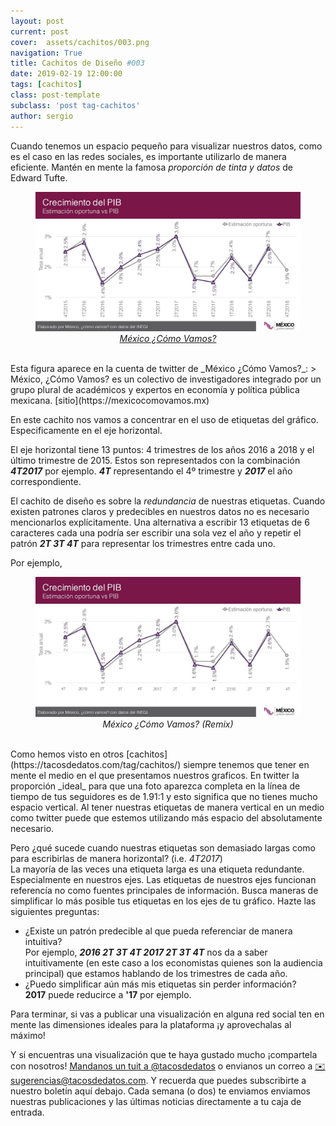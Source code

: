 ```yaml
---
layout: post
current: post
cover:  assets/cachitos/003.png
navigation: True
title: Cachitos de Diseño #003
date: 2019-02-19 12:00:00
tags: [cachitos]
class: post-template
subclass: 'post tag-cachitos'
author: sergio
---
```


Cuando tenemos un espacio pequeño para visualizar nuestros datos, como es el caso en las redes sociales, es importante utilizarlo de manera eficiente. Mantén en mente la famosa _proporción de tinta y datos_ de Edward Tufte. 

<figure>
    <img src='../assets/cachitos/003_ejemplo_1.jpg' alt='Mexico Como Vamos, 2019' />
    <figcaption style="text-align:center"><a href="https://twitter.com/MexicoComoVamos/status/1093211471738257408" target="_blank" rel="noopener"><i>México ¿Cómo Vamos?</i></a></figcaption>
</figure>
<br>
Esta figura aparece en la cuenta de twitter de _México ¿Cómo Vamos?_: 
> México, ¿Cómo Vamos? es un colectivo de investigadores integrado por un grupo plural de académicos y expertos en economía y política pública mexicana. [sitio](https://mexicocomovamos.mx)

En este cachito nos vamos a concentrar en el uso de etiquetas del gráfico. Especificamente en el eje horizontal.

El eje horizontal tiene 13 puntos: 4 trimestres de los años 2016 a 2018 y el último trimestre de 2015. Estos son representados con la combinación ***4T2017*** por ejemplo. ***4T*** representando el 4º trimestre y ***2017*** el año correspondiente. 

El cachito de diseño es sobre la *redundancia* de nuestras etiquetas. Cuando existen patrones claros y predecibles en nuestros datos no es necesario mencionarlos explícitamente. Una alternativa a escribir 13 etiquetas de 6 caracteres cada una podría ser escribir una sola vez el año y repetir el patrón ***2T 3T 4T*** para representar los trimestres entre cada uno.

Por ejemplo,
<figure>
    <img src='../assets/cachitos/003_ejemplo_2.jpg' alt='Mexico Como Vamos, 2019' />
    <figcaption style="text-align:center"><i>México ¿Cómo Vamos? (Remix)</i></figcaption>
</figure>
<br>
Como hemos visto en otros [cachitos](https://tacosdedatos.com/tag/cachitos/) siempre tenemos que tener en mente el medio en el que presentamos nuestros graficos. En twitter la proporción _ideal_ para que una foto aparezca completa en la línea de tiempo de tus seguidores es de 1.91:1 y esto significa que no tienes mucho espacio vertical. Al tener nuestras etiquetas de manera vertical en un medio como twitter puede que estemos utilizando más espacio del absolutamente necesario. 

Pero ¿qué sucede cuando nuestras etiquetas son demasiado largas como para escribirlas de manera horizontal? (i.e. *4T2017*) <br>
La mayoría de las veces una etiqueta larga es una etiqueta redundante. Especialmente en nuestros ejes. Las etiquetas de nuestros ejes funcionan referencía no como fuentes principales de información. Busca maneras de simplificar lo más posible tus etiquetas en los ejes de tu gráfico. Hazte las siguientes preguntas:
* ¿Existe un patrón predecible al que pueda referenciar de manera intuitiva? <br>Por ejemplo, ***2016 2T 3T 4T 2017 2T 3T 4T*** nos da a saber intuitivamente (en este caso a los economistas quienes son la audiencia principal) que estamos hablando de los trimestres de cada año.
* ¿Puedo simplificar aún más mis etiquetas sin perder información? <br>**2017** puede reducirce a **'17** por ejemplo.

Para terminar, si vas a publicar una visualización en alguna red social ten en mente las dimensiones ideales para la plataforma ¡y aprovechalas al máximo!

Y si encuentras una visualización que te haya gustado mucho ¡compartela con nosotros! [Mandanos un tuit a @tacosdedatos](https://twitter.com/share?text=Miren+lo+que+encontre+%40tacosdedatos+%F0%9F%8C%AE) o envianos un correo a [✉️ sugerencias@tacosdedatos.com](mailto:sugerencias@tacosdedatos.com?subject=Sugerencia&body=Hola-holaaa). Y recuerda que puedes subscribirte a nuestro boletín aquí debajo. Cada semana (o dos) te enviamos enviamos nuestras publicaciones y las últimas noticias directamente a tu caja de entrada.
